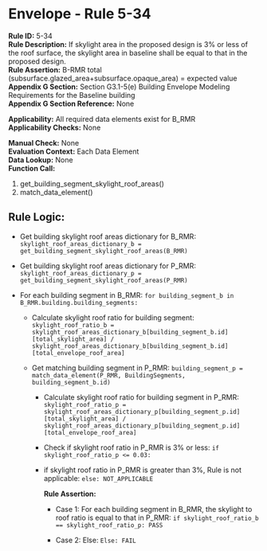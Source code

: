 
# Envelope - Rule 5-34  

**Rule ID:** 5-34  
**Rule Description:** If skylight area in the proposed design is 3% or less of the roof surface, the skylight area in baseline shall be equal to that in the proposed design.  
**Rule Assertion:** B-RMR total (subsurface.glazed_area+subsurface.opaque_area) = expected value  
**Appendix G Section:** Section G3.1-5(e) Building Envelope Modeling Requirements for the Baseline building  
**Appendix G Section Reference:** None  

**Applicability:** All required data elements exist for B_RMR  
**Applicability Checks:**  None  

**Manual Check:** None  
**Evaluation Context:** Each Data Element  
**Data Lookup:** None  
**Function Call:**  

  1. get_building_segment_skylight_roof_areas()  
  2. match_data_element()

## Rule Logic:

- Get building skylight roof areas dictionary for B_RMR: `skylight_roof_areas_dictionary_b = get_building_segment_skylight_roof_areas(B_RMR)`

- Get building skylight roof areas dictionary for P_RMR: `skylight_roof_areas_dictionary_p = get_building_segment_skylight_roof_areas(P_RMR)`

- For each building segment in B_RMR: `for building_segment_b in B_RMR.building.building_segments:`  

  - Calculate skylight roof ratio for building segment: `skylight_roof_ratio_b = skylight_roof_areas_dictionary_b[building_segment_b.id][total_skylight_area] / skylight_roof_areas_dictionary_b[building_segment_b.id][total_envelope_roof_area]`

  - Get matching building segment in P_RMR: `building_segment_p = match_data_element(P_RMR, BuildingSegments, building_segment_b.id)`

    - Calculate skylight roof ratio for building segment in P_RMR: `skylight_roof_ratio_p = skylight_roof_areas_dictionary_p[building_segment_p.id][total_skylight_area] / skylight_roof_areas_dictionary_p[building_segment_p.id][total_envelope_roof_area]`

    - Check if skylight roof ratio in P_RMR is 3% or less: `if skylight_roof_ratio_p <= 0.03:`
    
    - if skylight roof ratio in P_RMR is greater than 3%, Rule is not applicable: `else: NOT_APPLICABLE` 

      **Rule Assertion:** 

      - Case 1: For each building segment in B_RMR, the skylight to roof ratio is equal to that in P_RMR: `if skylight_roof_ratio_b == skylight_roof_ratio_p: PASS`  

      - Case 2: Else: `Else: FAIL`

